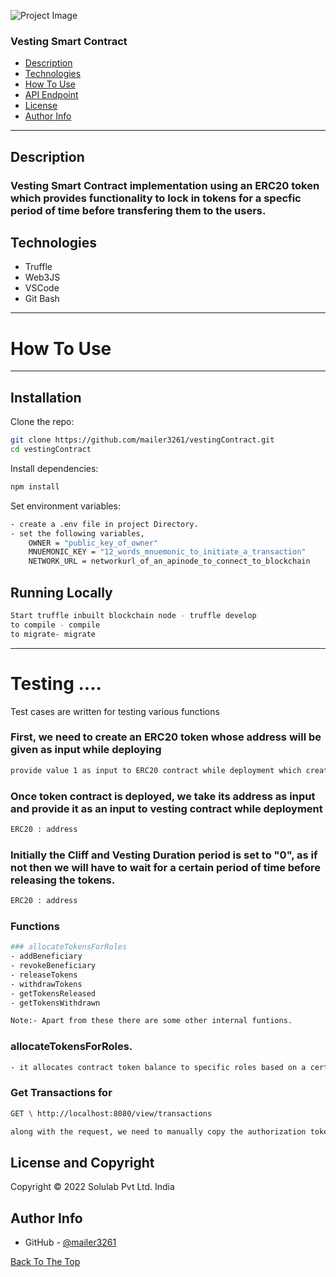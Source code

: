 ![Project Image](https://miro.medium.com/max/1838/1*hLl5yEjcYk9jQ8E8i7izWw.png)


### Vesting Smart Contract

- [Description](#description)
- [Technologies](#technologies)
- [How To Use](#how-to-use)
- [API Endpoint](#api-endpoint)
- [License](#license)
- [Author Info](#author-info)

---

## Description

###  Vesting Smart Contract implementation using an ERC20 token which provides functionality to lock in tokens for a specfic period of time before transfering them to the users.

## Technologies

- Truffle
- Web3JS
- VSCode
- Git Bash

---

# How To Use
---

## Installation


Clone the repo:

```bash
git clone https://github.com/mailer3261/vestingContract.git
cd vestingContract
```

Install dependencies:

```bash
npm install
```

Set environment variables:

```bash
- create a .env file in project Directory.
- set the following variables,
    OWNER = "public_key_of_owner"
    MNUEMONIC_KEY = "12_words_mnuemonic_to_initiate_a_transaction"
    NETWORK_URL = networkurl_of_an_apinode_to_connect_to_blockchain
```

## Running Locally

```bash
Start truffle inbuilt blockchain node - truffle develop
to compile - compile
to migrate- migrate
```

---
# Testing ....

Test cases are written for testing various functions

### First, we need to create an ERC20 token whose address will be given as input while deploying

```bash
provide value 1 as input to ERC20 contract while deployment which creates an initial supply of 10^18 tokens.
```

### Once token contract is deployed, we take its address as input and provide it as an input to vesting contract while deployment

```bash
ERC20 : address
```

### Initially the Cliff and Vesting Duration period is set to "0", as if not then we will have to wait for a certain period of time before releasing the tokens.

```bash
ERC20 : address
```


### Functions

```bash
### allocateTokensForRoles
- addBeneficiary
- revokeBeneficiary
- releaseTokens
- withdrawTokens
- getTokensReleased
- getTokensWithdrawn

Note:- Apart from these there are some other internal funtions.
```

### allocateTokensForRoles.

```bash
- it allocates contract token balance to specific roles based on a certain predefined percentage
```


### Get Transactions for

```bash
GET \ http://localhost:8080/view/transactions

along with the request, we need to manually copy the authorization token received in the previous login response headers and set it to "Authorization" as a Bearer token and paste the Hash.
```
## License and Copyright

Copyright © 2022
Solulab Pvt Ltd.
India

## Author Info

- GitHub - [@mailer3261](https://github.com/mailer3261)

[Back To The Top](#read-me-template)


